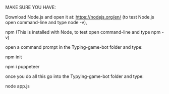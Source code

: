 MAKE SURE YOU HAVE:

Download Node.js and open it at: https://nodejs.org/en/
(to test Node.js open command-line and type node -v),

npm (This is installed with Node, to test open command-line and type npm -v)


open a command prompt in the Typing-game-bot folder and type:

npm init

npm i puppeteer

once you do all this go into the Typying-game-bot folder and type:

node app.js
